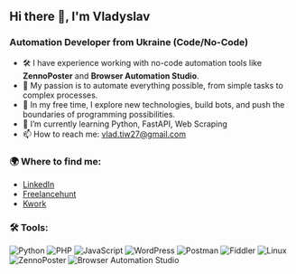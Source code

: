 ## Hi there 👋, I'm Vladyslav

### Automation Developer from Ukraine (Code/No-Code)

- 🛠️ I have experience working with no-code automation tools like **ZennoPoster** and **Browser Automation Studio**.  
- 🤖 My passion is to automate everything possible, from simple tasks to complex processes.  
- 🚀 In my free time, I explore new technologies, build bots, and push the boundaries of programming possibilities.
- 🌱 I’m currently learning Python, FastAPI, Web Scraping
- 📫 How to reach me: [vlad.tiw27@gmail.com](vlad.tiw27@gmail.com)

### 🌍 Where to find me:

- [LinkedIn](https://linkedin.com/in/tyshchenko-dev)  
- [Freelancehunt](https://freelancehunt.com/freelancer/tyshchenko_dev.html)  
- [Kwork](https://kwork.ru/user/tyshchenko_dev)


### 🛠️ Tools:

![Python](https://img.shields.io/badge/-Python-3776AB?logo=python&logoColor=fff&style=flat)
![PHP](https://img.shields.io/badge/-PHP-777BB4?logo=php&logoColor=fff&style=flat)
![JavaScript](https://img.shields.io/badge/-JavaScript-F7DF1E?logo=javascript&logoColor=000&style=flat)
![WordPress](https://img.shields.io/badge/-WordPress-21759B?logo=wordpress&logoColor=fff&style=flat)
![Postman](https://img.shields.io/badge/-Postman-FF6C37?logo=postman&logoColor=fff&style=flat)
![Fiddler](https://img.shields.io/badge/-Fiddler-58595B?logo=fiddler&logoColor=fff&style=flat)
![Linux](https://img.shields.io/badge/-Linux-FCC624?logo=linux&logoColor=000&style=flat)
![ZennoPoster](https://img.shields.io/badge/-ZennoPoster-378CE9?style=flat)
![Browser Automation Studio](https://img.shields.io/badge/-Browser%20Automation%20Studio-000000?style=flat)


